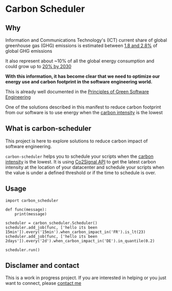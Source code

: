 # Carbon Scheduler

## Why
Information and Communications Technology's (ICT) current share of global greenhouse gas (GHG) emissions is estimated between [1.8 and 2.8%](https://arxiv.org/abs/2102.02622) of global GHG emissions

It also represent about ~10% of all the global energy consumption and could grow up to [20% by 2030](https://www.nature.com/articles/d41586-018-06610-y)

**With this information, it has become clear that we need to optimize our energy use and carbon footprint in the software engineering world.**

This is already well documented in the [Principles of Green Software Engineering](https://principles.green/)

One of the solutions described in this manifest to reduce carbon footprint from our software is to use energy when the [carbon intensity](https://principles.green/principles/carbon-intensity/) is the lowest


## What is carbon-scheduler
This project is here to explore solutions to reduce carbon impact of software engineering.

`carbon-scheduler` helps you to schedule your scripts when the [carbon intensity](https://principles.green/principles/carbon-intensity/) is the lowest.
It is using [Co2Signal API](https://api.co2signal.com) to get the latest carbon intensity at the location of your datacenter and schedule your scripts when the value is under a defined threshold or if the time to schedule is over.


## Usage
```python3
import carbon_scheduler

def func(message):
    print(message)
    
scheduler = carbon_scheduler.Scheduler()
scheduler.add_job(func, ['hello its been 15min']).every('15min').when_carbon_impact_in('FR').is_lt(23)
scheduler.add_job(func, ['hello its been 2days']).every('2d').when_carbon_impact_in('DE').in_quantile(0.2)

scheduler.run()

```

## Disclamer and contact
This is a work in progress project.
If you are interested in helping or you just want to connect, please [contact me](https://www.linkedin.com/in/j%C3%A9r%C3%A9mie-lequeux/)
